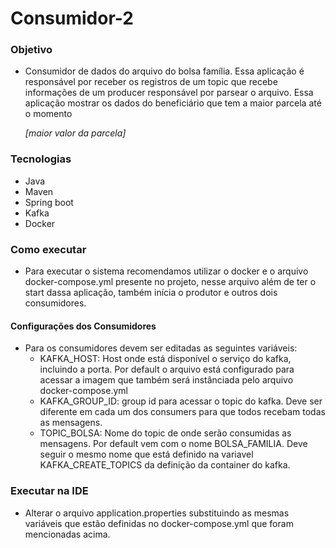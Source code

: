 # Consumidor-2

### Objetivo
- Consumidor de dados do arquivo do bolsa família. 
Essa aplicação é responsável por receber os registros de um topic que recebe informações de um producer responsável por parsear o arquivo. 
Essa aplicação mostrar os dados do beneficiário que tem a maior parcela até o momento

   *[maior valor da parcela]*

### Tecnologias
- Java
- Maven
- Spring boot
- Kafka
- Docker

### Como executar

- Para executar o sistema recomendamos utilizar o docker e o arquivo docker-compose.yml presente no projeto, nesse arquivo além de ter o start dassa aplicação, também inícia o produtor e outros dois consumidores.

#### Configurações dos Consumidores
- Para os consumidores devem ser editadas as seguintes variáveis: 
    - KAFKA_HOST: Host onde está disponível o serviço do kafka, incluindo a porta. Por default o arquivo está configurado para acessar a imagem que também será instânciada pelo arquivo docker-compose.yml
    - KAFKA_GROUP_ID: group id para acessar o topic do kafka. Deve ser diferente em cada um dos consumers para que todos recebam todas as mensagens.
    - TOPIC_BOLSA: Nome do topic de onde serão consumidas as mensagens. Por default vem com o nome BOLSA_FAMILIA. Deve seguir o mesmo nome que está definido na variavel KAFKA_CREATE_TOPICS da definição da container do kafka.

### Executar na IDE

- Alterar o arquivo application.properties substituindo as mesmas variáveis que estão definidas no docker-compose.yml que foram mencionadas acima. 
